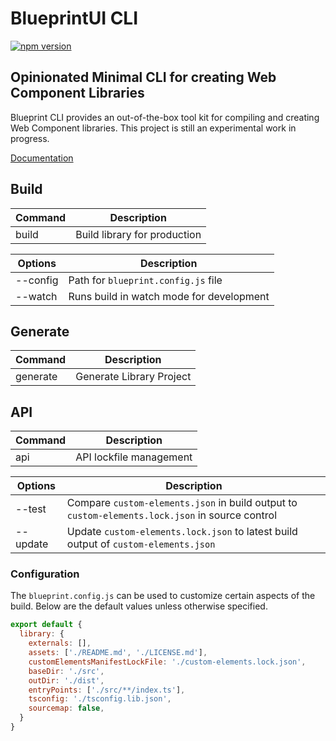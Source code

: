 # BlueprintUI CLI

[![npm version](https://badge.fury.io/js/@blueprintui%2Fcli.svg)](https://badge.fury.io/js/@blueprintui%2Fcli)

## Opinionated Minimal CLI for creating Web Component Libraries

Blueprint CLI provides an out-of-the-box tool kit for compiling and creating
Web Component libraries. This project is still an experimental work in progress.

[Documentation](https://cli.blueprintui.dev/)

## Build

| Command      | Description                   |
| ------------ | ----------------------------- |
| build        | Build library for production  |

| Options        | Description                                |
| -------------- | ------------------------------------------ |
| --config       | Path for `blueprint.config.js` file          |
| --watch        | Runs build in watch mode for development   |


## Generate

| Command      | Description                   |
| ------------ | ----------------------------- |
| generate     | Generate Library Project      |


## API

| Command      | Description                   |
| ------------ | ----------------------------- |
| api          | API lockfile management       |

| Options        | Description                                                                                     |
| -------------- | ----------------------------------------------------------------------------------------------- |
| --test         | Compare `custom-elements.json` in build output to `custom-elements.lock.json` in source control |
| --update       | Update `custom-elements.lock.json` to latest build output of `custom-elements.json`             |

### Configuration

The `blueprint.config.js` can be used to customize certain aspects of the build.
Below are the default values unless otherwise specified.

```javascript
export default { 
  library: {
    externals: [],
    assets: ['./README.md', './LICENSE.md'],
    customElementsManifestLockFile: './custom-elements.lock.json',
    baseDir: './src',
    outDir: './dist',
    entryPoints: ['./src/**/index.ts'],
    tsconfig: './tsconfig.lib.json',
    sourcemap: false,
  }
}
```
